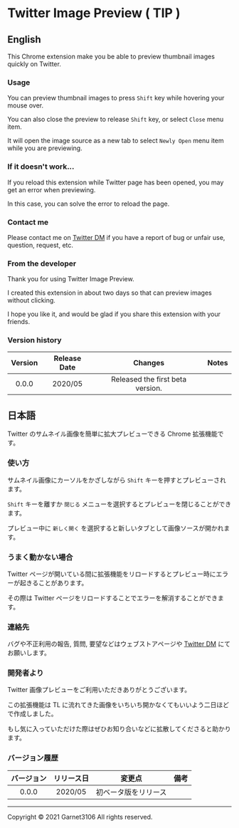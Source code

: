 # Twitter Image Preview ( TIP )

## English

This Chrome extension make you be able to preview thumbnail images quickly on Twitter.

### Usage

You can preview thumbnail images to press `Shift` key while hovering your mouse over.

You can also close the preview to release `Shift` key, or select `Close` menu item.

It will open the image source as a new tab to select `Newly Open` menu item while you are previewing.

### If it doesn't work...

If you reload this extension while Twitter page has been opened, you may get an error when previewing.

In this case, you can solve the error to reload the page.

### Contact me

Please contact me on [Twitter DM](https://twitter.com/Garnet3106) if you have a report of bug or unfair use, question, request, etc.

### From the developer

Thank you for using Twitter Image Preview.

I created this extension in about two days so that can preview images without clicking.

I hope you like it, and would be glad if you share this extension with your friends.

### Version history

|Version|Release Date|Changes|Notes|
|:-:|:-:|:-:|:-:|
|0.0.0|2020/05|Released the first beta version.||

## 日本語

Twitter のサムネイル画像を簡単に拡大プレビューできる Chrome 拡張機能です。

### 使い方

サムネイル画像にカーソルをかざしながら `Shift` キーを押すとプレビューされます。

`Shift` キーを離すか `閉じる` メニューを選択するとプレビューを閉じることができます。

プレビュー中に `新しく開く` を選択すると新しいタブとして画像ソースが開かれます。

### うまく動かない場合

Twitter ページが開いている間に拡張機能をリロードするとプレビュー時にエラーが起きることがあります。

その際は Twitter ページをリロードすることでエラーを解消することができます。

### 連絡先

バグや不正利用の報告, 質問, 要望などはウェブストアページや [Twitter DM](https://twitter.com/Garnet3106) にてお願いします。

### 開発者より

Twitter 画像プレビューをご利用いただきありがとうございます。

この拡張機能は TL に流れてきた画像をいちいち開かなくてもいいよう二日ほどで作成しました。

もし気に入っていただけた際はぜひお知り合いなどに拡散してくださると助かります。

### バージョン履歴

|バージョン|リリース日|変更点|備考|
|:-:|:-:|:-:|:-:|
|0.0.0|2020/05|初ベータ版をリリース||

---

Copyright © 2021 Garnet3106 All rights reserved.
